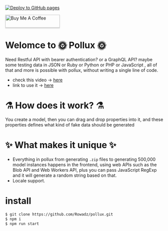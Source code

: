 [![Deploy to GitHub pages](https://github.com/Rowadz/pollux/actions/workflows/workflow.yml/badge.svg)](https://github.com/Rowadz/pollux/actions/workflows/workflow.yml)

<a href="https://www.buymeacoffee.com/rowadz" 
  target="_blank">
  <img src="https://www.buymeacoffee.com/assets/img/custom_images/orange_img.png" alt="Buy Me A Coffee" style="height: 41px !important;width: 174px !important;box-shadow: 0px 3px 2px 0px rgba(190, 190, 190, 0.5) !important;-webkit-box-shadow: 0px 3px 2px 0px rgba(190, 190, 190, 0.5) !important;" >
  </a>

# Welomce to 🌞 Pollux 🌞

Need Restful API with bearer authentication? or a GraphQL API? maybe some testing data in JSON or Ruby or Python or PHP or JavaScript , all of that and more is possible with pollux, without writing a single line of code.

- check this video -> [here](https://www.youtube.com/watch?v=4Kwv98RDoSM)
- link to use it -> [here](https://pollux.dev)

# ⚗️ How does it work? ⚗️

You create a model, then you can drag and drop properties into it, and these properties defines what kind of fake data should be generated

# ✨ What makes it unique ✨

- Everything in pollux from generating `.zip` files to generating 500,000 model instances happens in the frontend, using web APIs such as the Blob API and Web Workers API, plus you can pass JavaScript RegExp and it will generate a random string based on that.
- Locale support.

# install

```bash
$ git clone https://github.com/Rowadz/pollux.git
$ npm i
$ npm run start
```

